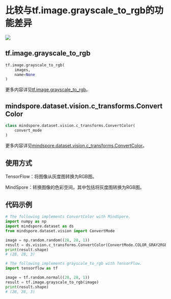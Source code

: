 # 比较与tf.image.grayscale_to_rgb的功能差异

<a href="https://gitee.com/mindspore/docs/blob/master/docs/mindspore/source_zh_cn/note/api_mapping/tensorflow_diff/grayscale_to_rgb.md" target="_blank"><img src="https://mindspore-website.obs.cn-north-4.myhuaweicloud.com/website-images/master/resource/_static/logo_source.png"></a>

## tf.image.grayscale_to_rgb

```python
tf.image.grayscale_to_rgb(
    images,
    name=None
)
```

更多内容详见[tf.image.grayscale_to_rgb](https://www.tensorflow.org/versions/r1.15/api_docs/python/tf/image/grayscale_to_rgb)。

## mindspore.dataset.vision.c_transforms.ConvertColor

```python
class mindspore.dataset.vision.c_transforms.ConvertColor(
    convert_mode
)
```

更多内容详见[mindspore.dataset.vision.c_transforms.ConvertColor](https://mindspore.cn/docs/zh-CN/master/api_python/dataset_vision/mindspore.dataset.vision.c_transforms.ConvertColor.html#mindspore.dataset.vision.c_transforms.ConvertColor)。

## 使用方式

TensorFlow：将图像从灰度图转换为RGB图。

MindSpore：转换图像的色彩空间，其中包括将灰度图转换为RGB图。

## 代码示例

```python
# The following implements ConvertColor with MindSpore.
import numpy as np
import mindspore.dataset as ds
from mindspore.dataset.vision import ConvertMode

image = np.random.random((28, 28, 1))
result = ds.vision.c_transforms.ConvertColor(ConvertMode.COLOR_GRAY2RGB)(image)
print(result.shape)
# (28, 28, 3)

# The following implements grayscale_to_rgb with TensorFlow.
import tensorflow as tf

image = tf.random.normal((28, 28, 1))
result = tf.image.grayscale_to_rgb(image)
print(result.shape)
# (28, 28, 3)
```

